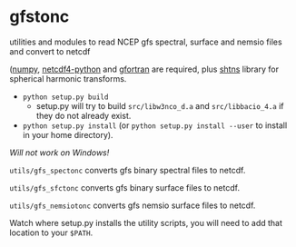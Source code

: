 # gfstonc
utilities and modules to read NCEP gfs spectral, surface and nemsio files and convert to netcdf

([numpy](http://numpy.org), [netcdf4-python](https://github.com/Unidata/netcdf4-python) and
[gfortran](https://gcc.gnu.org/wiki/GFortran) are required, 
plus [shtns](https://bitbucket.org/nschaeff/shtns) library for spherical harmonic transforms.

* `python setup.py build`
   - setup.py will try to build `src/libw3nco_d.a`  and `src/libbacio_4.a` if they do not
already exist.
* `python setup.py install` (or `python setup.py install --user` to install in your 
home directory).

*Will not work on Windows!*

`utils/gfs_spectonc` converts gfs binary spectral files to netcdf.

`utils/gfs_sfctonc` converts gfs binary surface files to netcdf.

`utils/gfs_nemsiotonc` converts gfs nemsio surface files to netcdf.

Watch where setup.py installs the utility scripts, you will need to add that location to your `$PATH`.
